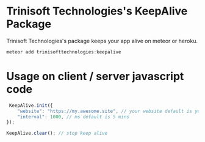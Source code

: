 # Trinisoft Technologies's KeepAlive Package
Trinisoft Technologies's package keeps your app alive on meteor or heroku.

```javascript
meteor add trinisofttechnologies:keepalive
```

# Usage on client / server javascript code
```javascript
 KeepAlive.init({
    "website": "https://my.awesome.site", // your website default is your root_url
    "interval": 1000, // ms default is 5 mins
});

KeepAlive.clear(); // stop keep alive
```

